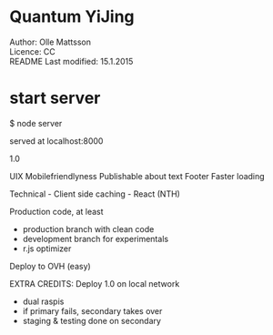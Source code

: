 Quantum YiJing
==============

Author: Olle Mattsson  
Licence: CC  
README Last modified: 15.1.2015  


start server
============
$ node server

served at localhost:8000





1.0

UIX
    Mobilefriendlyness
    Publishable about text
    Footer
    Faster loading
    
Technical
    - Client side caching
    - React (NTH)

Production code, at least 
 - production branch with clean code
 - development branch for experimentals 
 - r.js optimizer
 
Deploy to OVH (easy)

EXTRA CREDITS: 
Deploy 1.0 on local network
- dual raspis
- if primary fails, secondary takes over
- staging & testing done on secondary